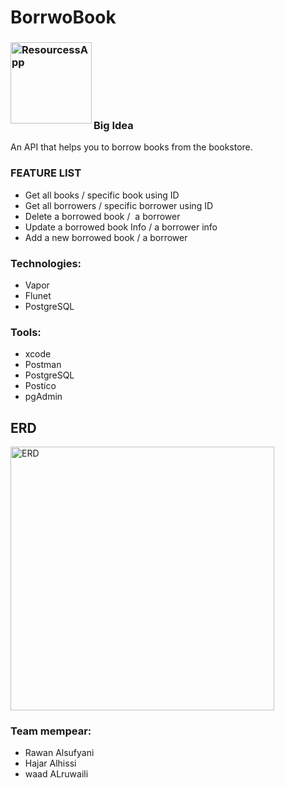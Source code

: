 # BorrwoBook


 <!-- PROJECT LOGO -->
<div>
<h3><img align="left" width="130" height="130" alt="ResourcessApp" src="https://user-images.githubusercontent.com/89946063/212541231-c845727f-1487-4f4f-ad75-86f3bbdc5cea.png"> <br/> <br/>
  <br/> <br/> <br/> </h3>   
 </div>   



### Big Idea
An API that helps you to borrow books from the bookstore.

### FEATURE LIST
 - Get all  books / specific book using ID
 - Get all borrowers / specific borrower using ID
 - Delete a borrowed book /  a borrower
 - Update a borrowed book Info / a borrower info
 - Add a new borrowed book / a borrower


### Technologies: 
 - Vapor
 - Flunet
 - PostgreSQL
 
### Tools: 
 - xcode
 - Postman
 - PostgreSQL
 - Postico
 - pgAdmin
 

## ERD 
<p align="center">
</p>
<img width="422" alt="ERD" src="https://user-images.githubusercontent.com/89946063/226659970-fe63aeea-f401-49fd-b8a3-6e0daaca936e.png">
 
 ### Team mempear: 
 - Rawan Alsufyani
 - Hajar Alhissi
 - waad ALruwaili
